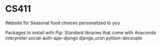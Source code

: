 # CS411
Website for Seasonal food choices personalized to you


Packages to install with Pip:
Standard libraries that come with Anaconda interpreter
social-auth-app-django
django_cron
python-decouple

